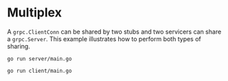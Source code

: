# Multiplex

A `grpc.ClientConn` can be shared by two stubs and two servicers can share a
`grpc.Server`. This example illustrates how to perform both types of sharing.

```
go run server/main.go
```

```
go run client/main.go
```
